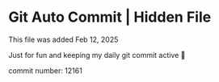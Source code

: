 # Git Auto Commit | Hidden File

This file was added Feb 12, 2025

Just for fun and keeping my daily git commit active 🤪

commit number: 12161
